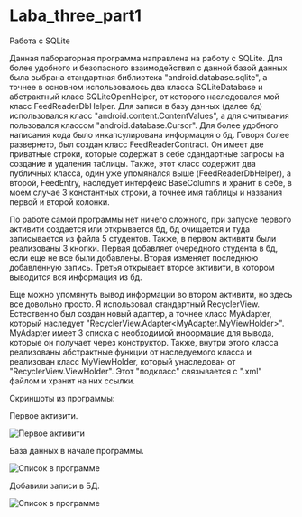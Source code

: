 # Laba_three_part1
Работа с SQLite

Данная лабораторная программа направлена на работу с SQLite. Для более удобного и безопасного взаимодействия с данной базой данных была 
выбрана стандартная библиотека "android.database.sqlite", а точнее в основном использовалось два класса SQLiteDatabase и абстрактный 
класс SQLiteOpenHelper, от которого наследовался мой класс FeedReaderDbHelper. Для записи в базу данных (далее бд) использовался
класс "android.content.ContentValues", а для считывания пользовался классом "android.database.Cursor". Для более удобного написания кода
было инкапсулирована информация о бд. Говоря более развернето, был создан класс FeedReaderContract. Он имеет две приватные 
строки, которые содержат в себе сдандартные запросы на создание и удаления таблицы. Также, этот класс содержит два публичных класса, один
уже упомянался выше (FeedReaderDbHelper), а второй, FeedEntry, наследует интерфейс BaseColumns и хранит в себе, в моем случае 3 
константных строки, а точнее имя таблицы и названия первой и второй колонки.

По работе самой программы нет ничего сложного, при запуске первого активити создается или открывается бд, бд очищается и туда записывается 
из файла 5 студентов. Также, в первом активити были реализованы 3 кнопки. Первая добавляет очередного студента в бд, если еще не все 
были добавлены. Вторая изменяет последнюю добавленную запись. Третья открывает второе активити, в котором выводится вся информация из бд.

Еще можно упомянуть вывод информации во втором активити, но здесь все довольно просто. Я использовал стандартный RecyclerView. 
Естественно был создан новый адаптер, а точнее класс MyAdapter, который наследует "RecyclerView.Adapter<MyAdapter.MyViewHolder>".
MyAdapter имеет 3 списка с необходимой информацие для вывода, которые он получает через конструктор. Также, внутри этого класса 
реализованы абстрактные функции от наследуемого класса и реализован класс MyViewHolder, который унаследован от "RecyclerView.ViewHolder".
Этот "подкласс" связывается с ".xml" файлом и хранит на них ссылки.

Скриншоты из программы:

Первое активити.

![Первое активити](https://github.com/BadKrog/Laba_three_part1/blob/master/imagesForGit/Screenshot_2020-04-06-20-00-30-980_com.example.laba_three.jpg)

База данных в начале программы.

![Список в программе](https://github.com/BadKrog/Laba_three_part1/blob/master/imagesForGit/Screenshot_2020-04-06-20-00-38-246_com.example.laba_three.jpg)

Добавили записи в БД.

![Список в программе](https://github.com/BadKrog/Laba_three_part1/blob/master/imagesForGit/Screenshot_2020-04-06-20-00-49-272_com.example.laba_three.jpg)
